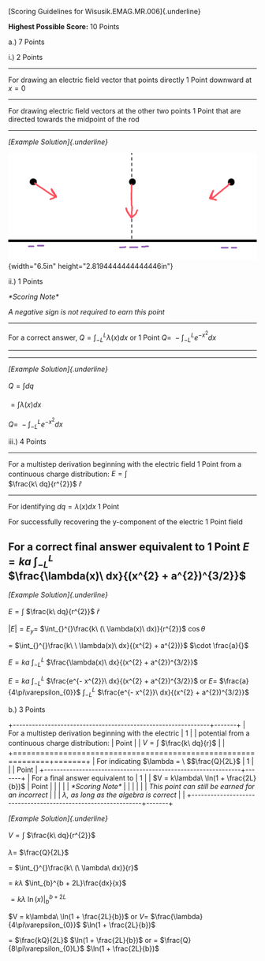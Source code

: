 [Scoring Guidelines for Wisusik.EMAG.MR.006]{.underline}

**Highest Possible Score:** 10 Points

a.) 7 Points

i.) 2 Points

  -----------------------------------------------------------------------
  For drawing an electric field vector that points directly      1 Point
  downward at $x = 0$                                            
  -------------------------------------------------------------- --------
  For drawing electric field vectors at the other two points     1 Point
  that are directed towards the midpoint of the rod              

  -----------------------------------------------------------------------

*[Example Solution]{.underline}*

![](media/image1.png){width="6.5in"
height="2.8194444444444446in"}

ii.) 1 Points

*\*Scoring Note\**

*A negative sign is not required to earn this point*

  -----------------------------------------------------------------------
  For a correct answer, $Q = \int_{- L}^{L}\lambda(x)dx$ or      1 Point
  $Q = \  - \int_{- L}^{L}e^{- x^{2}}dx$                         
  -------------------------------------------------------------- --------

  -----------------------------------------------------------------------

*[Example Solution]{.underline}*

$Q = \int_{}^{}dq$

$= \int_{}^{}\lambda(x)dx$

$Q = \  - \int_{- L}^{L}e^{- x^{2}}dx$

iii.) 4 Points

  -----------------------------------------------------------------------
  For a multistep derivation beginning with the electric field   1 Point
  from a continuous charge distribution: $E = \int_{}^{}$        
  $\frac{k\ dq}{r^{2}}$ $\widehat{r}$                            
  -------------------------------------------------------------- --------
  For identifying $dq = \lambda(x)dx$                            1 Point

  For successfully recovering the y-component of the electric    1 Point
  field                                                          

  For a correct final answer equivalent to                       1 Point
  $E = ka\ \int_{- L}^{L}$                                       
  $\frac{\lambda(x)\ dx}{(x^{2} + a^{2})^{3/2}}$                 
  -----------------------------------------------------------------------

*[Example Solution]{.underline}*

$E = \int_{}^{}$ $\frac{k\ dq}{r^{2}}$ $\widehat{r}$

$|E| = E_{y} =$ $\int_{}^{}\frac{k\ (\ \lambda(x)\ dx)}{r^{2}}$
$\cos\theta$

$=$ $\int_{}^{}\frac{k\ \ \lambda(x)\ dx}{(x^{2} + a^{2})}$
$\cdot \frac{a}{}$

$E = ka\ \int_{- L}^{L}$ $\frac{\lambda(x)\ dx}{(x^{2} + a^{2})^{3/2}}$

$E = ka\ \int_{- L}^{L}$ $\frac{e^{- x^{2}}\ dx}{(x^{2} + a^{2})^{3/2}}$
or $E =$ $\frac{a}{4\pi\varepsilon_{0}}$ $\int_{- L}^{L}$
$\frac{e^{- x^{2}}\ dx}{(x^{2} + a^{2})^{3/2}}$

b.) 3 Points

+--------------------------------------------------------------+-------+
| For a multistep derivation beginning with the electric       | 1     |
| potential from a continuous charge distribution:             | Point |
| $V = \int_{}^{}$ $\frac{k\ dq}{r}$                           |       |
+==============================================================+=======+
| For indicating $\lambda = \ $$\frac{Q}{2L}$                  | 1     |
|                                                              | Point |
+--------------------------------------------------------------+-------+
| For a final answer equivalent to                             | 1     |
| $V = k\lambda\ \ln(1 + \frac{2L}{b})$                        | Point |
|                                                              |       |
| *\*Scoring Note\**                                           |       |
|                                                              |       |
| *This point can still be earned for an incorrect*            |       |
| $\lambda$*, as long as the algebra is correct*               |       |
+--------------------------------------------------------------+-------+

*[Example Solution]{.underline}*

$V = \int_{}^{}$ $\frac{k\ dq}{r^{2}}$

$\lambda =$ $\frac{Q}{2L}$

$=$ $\int_{}^{}\frac{k\ (\ \lambda\ dx)}{r}$

$= \ k\lambda$ $\int_{b}^{b + 2L}\frac{dx}{x}$

$= k\lambda\ \ln(x){|_{b}}^{b + 2L}$

$V = k\lambda\ \ln(1 + \frac{2L}{b})$ or $V =$
$\frac{\lambda}{4\pi\varepsilon_{0}}$ $\ln(1 + \frac{2L}{b})$

$=$ $\frac{kQ}{2L}$ $\ln(1 + \frac{2L}{b})$ or $=$
$\frac{Q}{8\pi\varepsilon_{0}L}$ $\ln(1 + \frac{2L}{b})$
